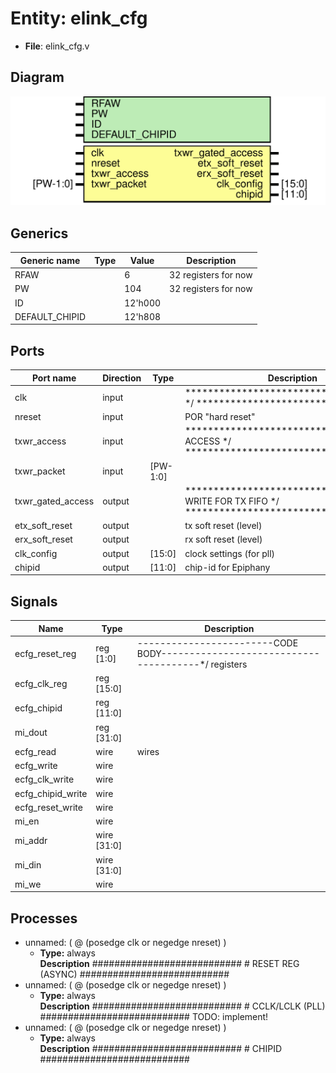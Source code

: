 # Entity: elink_cfg

- **File**: elink_cfg.v
## Diagram

![Diagram](elink_cfg.svg "Diagram")
## Generics

| Generic name   | Type | Value   | Description            |
| -------------- | ---- | ------- | ---------------------- |
| RFAW           |      | 6       |  32 registers for now  |
| PW             |      | 104     |  32 registers for now  |
| ID             |      | 12'h000 |                        |
| DEFAULT_CHIPID |      | 12'h808 |                        |
## Ports

| Port name         | Direction | Type     | Description                                                                                  |
| ----------------- | --------- | -------- | -------------------------------------------------------------------------------------------- |
| clk               | input     |          | *****************************/Clock/reset                 */ *****************************/  |
| nreset            | input     |          | POR "hard reset"                                                                             |
| txwr_access       | input     |          | *****************************/REGISTER ACCESS             */ *****************************/  |
| txwr_packet       | input     | [PW-1:0] |                                                                                              |
| txwr_gated_access | output    |          | *****************************/FILTERED WRITE FOR TX FIFO  */ *****************************/  |
| etx_soft_reset    | output    |          | tx soft reset (level)                                                                        |
| erx_soft_reset    | output    |          | rx soft reset (level)                                                                        |
| clk_config        | output    | [15:0]   | clock settings (for pll)                                                                     |
| chipid            | output    | [11:0]   | chip-id for Epiphany                                                                         |
## Signals

| Name              | Type        | Description                                                                           |
| ----------------- | ----------- | ------------------------------------------------------------------------------------- |
| ecfg_reset_reg    | reg [1:0]   | ------------------------CODE BODY---------------------------------------*/ registers  |
| ecfg_clk_reg      | reg [15:0]  |                                                                                       |
| ecfg_chipid       | reg [11:0]  |                                                                                       |
| mi_dout           | reg [31:0]  |                                                                                       |
| ecfg_read         | wire        | wires                                                                                 |
| ecfg_write        | wire        |                                                                                       |
| ecfg_clk_write    | wire        |                                                                                       |
| ecfg_chipid_write | wire        |                                                                                       |
| ecfg_reset_write  | wire        |                                                                                       |
| mi_en             | wire        |                                                                                       |
| mi_addr           | wire [31:0] |                                                                                       |
| mi_din            | wire [31:0] |                                                                                       |
| mi_we             | wire        |                                                                                       |
## Processes
- unnamed: ( @ (posedge clk or negedge nreset) )
  - **Type:** always
</br>**Description**
########################### # RESET REG (ASYNC) ########################### 
- unnamed: ( @ (posedge clk or negedge nreset) )
  - **Type:** always
</br>**Description**
########################### # CCLK/LCLK (PLL) ########################### TODO: implement! 
- unnamed: ( @ (posedge clk or negedge nreset) )
  - **Type:** always
</br>**Description**
########################### # CHIPID ########################### 
